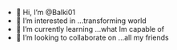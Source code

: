 - 👋 Hi, I’m @Balki01
- 👀 I’m interested in ...transforming world
- 🌱 I’m currently learning ...what Im capable of
- 💞️ I’m looking to collaborate on ...all my friends

<!---
Balki01/Balki01 is a ✨ special ✨ repository because its `README.md` (this file) appears on your GitHub profile.
You can click the Preview link to take a look at your changes.
--->
